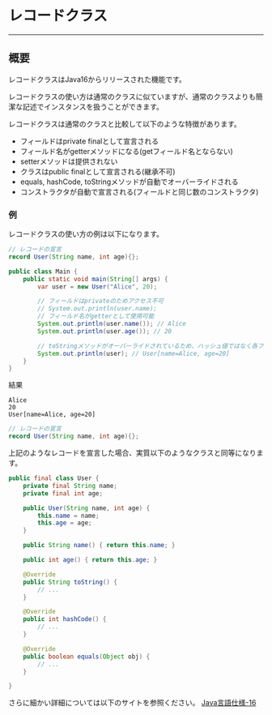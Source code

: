 # レコードクラス

---

## 概要

レコードクラスはJava16からリリースされた機能です。

レコードクラスの使い方は通常のクラスに似ていますが、通常のクラスよりも簡潔な記述でインスタンスを扱うことができます。

レコードクラスは通常のクラスと比較して以下のような特徴があります。

* フィールドはprivate finalとして宣言される
* フィールド名がgetterメソッドになる(getフィールド名とならない)
* setterメソッドは提供されない
* クラスはpublic finalとして宣言される(継承不可)
* equals, hashCode, toStringメソッドが自動でオーバーライドされる
* コンストラクタが自動で宣言される(フィールドと同じ数のコンストラクタ)

### 例

レコードクラスの使い方の例は以下になります。

```java
// レコードの宣言
record User(String name, int age){};

public class Main {
    public static void main(String[] args) {
        var user = new User("Alice", 20);

        // フィールドはprivateのためアクセス不可
        // System.out.println(user.name);
        // フィールド名がgetterとして使用可能
        System.out.println(user.name()); // Alice
        System.out.println(user.age()); // 20

        // toStringメソッドがオーバーライドされているため、ハッシュ値ではなく各フィールドの値が出力される
        System.out.println(user); // User[name=Alice, age=20]
    }
}
```

結果

```text
Alice
20
User[name=Alice, age=20]
```

```java
// レコードの宣言
record User(String name, int age){};
```

上記のようなレコードを宣言した場合、実質以下のようなクラスと同等になります。

```java
public final class User {
    private final String name;
    private final int age;

    public User(String name, int age) {
        this.name = name;
        this.age = age;
    }

    public String name() { return this.name; }

    public int age() { return this.age; }

    @Override
    public String toString() {
        // ...
    }

    @Override
    public int hashCode() {
        // ...
    }

    @Override
    public boolean equals(Object obj) {
        // ...
    }

}
```

さらに細かい詳細については以下のサイトを参照ください。
[Java言語仕様-16](https://docs.oracle.com/javase/jp/16/language/records.html)
